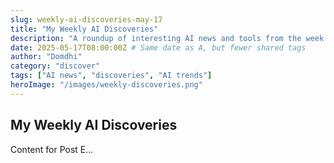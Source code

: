 ```yaml
---
slug: weekly-ai-discoveries-may-17
title: "My Weekly AI Discoveries"
description: "A roundup of interesting AI news and tools from the week."
date: 2025-05-17T08:00:00Z # Same date as A, but fewer shared tags
author: "Domdhi"
category: "discover"
tags: ["AI news", "discoveries", "AI trends"]
heroImage: "/images/weekly-discoveries.png"
---
```

## My Weekly AI Discoveries
Content for Post E...